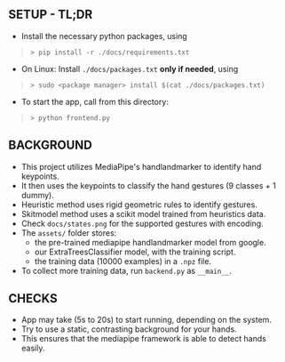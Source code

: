 ## SETUP - TL;DR

* Install the necessary python packages, using
>  ``> pip install -r ./docs/requirements.txt``

* On Linux: Install ``./docs/packages.txt`` **only if needed**, using
>``> sudo <package manager> install $(cat ./docs/packages.txt)``

* To start the app, call from this directory:
>``> python frontend.py``

## BACKGROUND

* This project utilizes MediaPipe's handlandmarker to identify hand keypoints.
* It then uses the keypoints to classify the hand gestures (9 classes  + 1 dummy).
* Heuristic method uses rigid geometric rules to identify gestures.
* Skitmodel method uses a scikit model trained from heuristics data.
* Check ``docs/states.png`` for the supported gestures with encoding.
* The ``assets/`` folder stores:
   * the pre-trained mediapipe handlandmarker model from google.
   * our ExtraTreesClassifier model, with the training script.
   * the training data (10000 examples) in a ```.npz``` file.
* To collect more training data, run  ``backend.py``  as ``__main__``.

## CHECKS

* App may take (5s to 20s) to start running, depending on the system.
* Try to use a static, contrasting background for your hands.
* This ensures that the mediapipe framework is able to detect hands easily.
